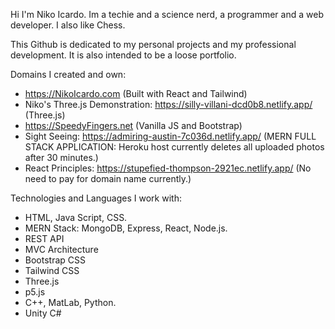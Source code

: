 Hi I'm Niko Icardo. Im a techie and a science nerd, a programmer and a web developer. I also like Chess. 

This Github is dedicated to my personal projects and my professional development. It is also intended to be a loose portfolio. 

Domains I created and own: 

- https://NikoIcardo.com (Built with React and Tailwind)
- Niko's Three.js Demonstration: https://silly-villani-dcd0b8.netlify.app/ (Three.js) 
- https://SpeedyFingers.net (Vanilla JS and Bootstrap)
- Sight Seeing: https://admiring-austin-7c036d.netlify.app/ (MERN FULL STACK APPLICATION: Heroku host currently deletes all uploaded photos after 30 minutes.)
- React Principles: https://stupefied-thompson-2921ec.netlify.app/ (No need to pay for domain name currently.)


Technologies and Languages I work with: 

- HTML, Java Script, CSS. 
- MERN Stack: MongoDB, Express, React, Node.js.
- REST API
- MVC Architecture
- Bootstrap CSS 
- Tailwind CSS
- Three.js
- p5.js
- C++, MatLab, Python. 
- Unity C#


